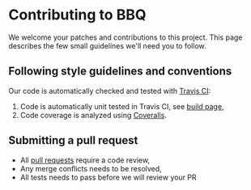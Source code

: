 # Contributing to BBQ

We welcome your patches and contributions to this project. This page describes
the few small guidelines we'll need you to follow.

## Following style guidelines and conventions

Our code is automatically checked and tested with [Travis CI](https://travis-ci.org/):
1. Code is automatically unit tested in Travis CI, see [build page](https://travis-ci.org/nholuongut/backups-of-bigquery-datasets),
1. Code coverage is analyzed using [Coveralls](https://coveralls.io/github/nholuongut/backups-of-bigquery-datasets?branch=master). 

## Submitting a pull request

* All [pull requests](https://help.github.com/articles/about-pull-requests/) require a code review,
* Any merge conflicts needs to be resolved,
* All tests needs to pass before we will review your PR